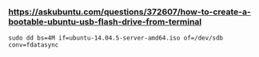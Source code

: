 
### https://askubuntu.com/questions/372607/how-to-create-a-bootable-ubuntu-usb-flash-drive-from-terminal

    sudo dd bs=4M if=ubuntu-14.04.5-server-amd64.iso of=/dev/sdb conv=fdatasync

